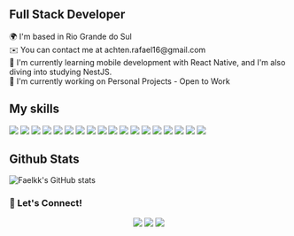 <h2> Full Stack Developer</h2>
🌍  I'm based in Rio Grande do Sul <br>
✉️  You can contact me at achten.rafael16@gmail.com <br>
🧠  I'm currently learning mobile development with React Native, and I'm also diving into studying NestJS. <br>
🚀  I'm currently working on Personal Projects - Open to Work<br>


<h2>My skills</h2>

<p align="left">
    <img src="https://skillicons.dev/icons?i=nodejs" />
  <img src="https://skillicons.dev/icons?i=nestjs" />
   <img src="https://skillicons.dev/icons?i=mongodb" />
  <img src="https://skillicons.dev/icons?i=react" />
     <img src="https://skillicons.dev/icons?i=docker" />
  <img src="https://skillicons.dev/icons?i=ts" />
  <img src="https://skillicons.dev/icons?i=js" />  
  <img src="https://skillicons.dev/icons?i=express" />
  <img src="https://skillicons.dev/icons?i=prisma" />
  <img src="https://skillicons.dev/icons?i=mysql" />
  <img src="https://skillicons.dev/icons?i=html" />
  <img src="https://skillicons.dev/icons?i=css" />
  <img src="https://skillicons.dev/icons?i=styledcomponents" />
  <img src="https://skillicons.dev/icons?i=vite" />
  <img src="https://skillicons.dev/icons?i=vercel" />
  <img src="https://skillicons.dev/icons?i=git" />
  <img src="https://skillicons.dev/icons?i=figma" />
  <img src="https://skillicons.dev/icons?i=vscode" />
</p> 


<h2>Github Stats </h2> 

![Faelkk's GitHub stats](https://github-readme-stats.vercel.app/api?username=Faelkk&theme=shadow_blue&show_icons=true)

<h3>💬 Let's Connect!</h3>
<p align="center">
  <a href="mailto:achten.rafael16@gmail.com"><img src="https://skillicons.dev/icons?i=gmail" /></a>
  <a href="https://www.linkedin.com/in/rafael-achtenberg"><img src="https://skillicons.dev/icons?i=linkedin" /></a>
  <a href="https://github.com/Faelkk"><img src="https://skillicons.dev/icons?i=github" /></a>
</p>





